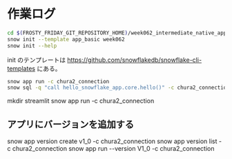 # 作業ログ

``` sh
cd $(FROSTY_FRIDAY_GIT_REPOSITORY_HOME)/week062_intermediate_native_apps/
snow init --template app_basic week062
snow init --help
```

init のテンプレートは
https://github.com/snowflakedb/snowflake-cli-templates
にある。

``` sh
snow app run -c chura2_connection
snow sql -q "call hello_snowflake_app.core.hello()" -c chura2_connection
```

mkdir streamlit
snow app run -c chura2_connection

## アプリにバージョンを追加する

snow app version create v1_0 -c chura2_connection
snow app version list -c chura2_connection
snow app run --version V1_0 -c chura2_connection
